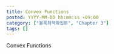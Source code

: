 ```yaml
---
title: Convex Functions
posted: YYYY-MM-DD hh:mm:ss +09:00
category: ["볼록최적화입문", "Chapter 3"]
tags: []
---
```


Convex Functions